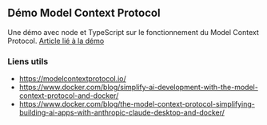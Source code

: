 ## Démo Model Context Protocol

Une démo avec node et TypeScript sur le fonctionnement du Model Context Protocol.
[Article lié à la démo ](https://medium.com/@techwithibrahim/mcp-le-protocole-qui-r%C3%A9volutionne-la-cr%C3%A9ation-dagents-ia-d4c66bda4627)

### Liens utils

- https://modelcontextprotocol.io/
- https://www.docker.com/blog/simplify-ai-development-with-the-model-context-protocol-and-docker/
- https://www.docker.com/blog/the-model-context-protocol-simplifying-building-ai-apps-with-anthropic-claude-desktop-and-docker/
